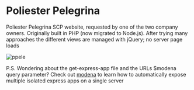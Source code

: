 # Poliester Pelegrina

Poliester Pelegrina SCP website, requested by one of the two company owners. Originally built in PHP (now migrated to Node.js). After trying many approaches the different views are managed with jQuery; no server page loads

![ppele](https://user-images.githubusercontent.com/7153987/59193226-44a3af80-8b85-11e9-86dd-7041ad3798ba.JPG)

P.S. Wondering about the get-express-app file and the URLs $modena query parameter? Check out [modena](https://github.com/L3bowski/modena-v2) to learn how to automatically expose multiple isolated express apps on a single server
